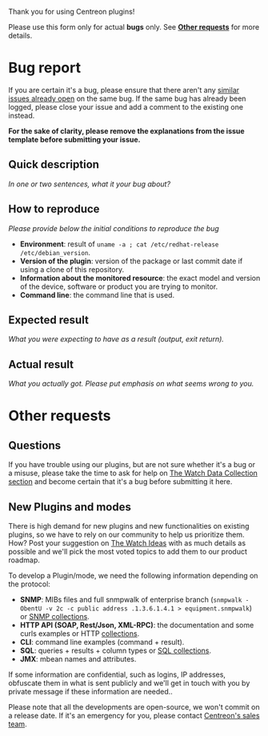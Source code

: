 Thank you for using Centreon plugins!

Please use this form only for actual **bugs** only. See **[Other requests](#other-requests)** for more details.

# Bug report

If you are certain it's a bug, please ensure that there aren't any [similar issues already open](https://github.com/centreon/centreon-plugins/issues) on the same bug. 
If the same bug has already been logged, please close your issue and add a comment to the existing one instead.

**For the sake of clarity, please remove the explanations from the issue template before submitting your issue.**

## Quick description

*In one or two sentences, what it your bug about?*

## How to reproduce

*Please provide below the initial conditions to reproduce the bug*

- **Environment**: result of `uname -a ; cat /etc/redhat-release /etc/debian_version`.
- **Version of the plugin**: version of the package or last commit date if using a clone of this repository.
- **Information about the monitored resource**: the exact model and version of the device, software or product you are trying to monitor.
- **Command line**: the command line that is used.

## Expected result

*What you were expecting to have as a result (output, exit return).*

## Actual result

*What you actually got. Please put emphasis on what seems wrong to you.*

# Other requests

## Questions

If you have trouble using our plugins, but are not sure whether it's a bug or a misuse, please take the time to ask for help on [The Watch Data Collection section](https://thewatch.centreon.com/data-collection-6) and become certain that it's a bug before submitting it here.

## New Plugins and modes

There is high demand for new plugins and new functionalities on existing plugins, so we have to rely on our community to help us prioritize them.
How? Post your suggestion on [The Watch Ideas](https://thewatch.centreon.com/ideas) with as much details as possible and we'll pick the most voted topics to add them to our product roadmap.

To develop a Plugin/mode, we need the following information depending on the protocol:
* **SNMP**: MIBs files and full snmpwalk of enterprise branch (`snmpwalk -ObentU -v 2c -c public address .1.3.6.1.4.1 > equipment.snmpwalk`) or [SNMP collections](https://thewatch.centreon.com/product-how-to-21/snmp-collection-tutorial-132).
* **HTTP API (SOAP, Rest/Json, XML-RPC)**: the documentation and some curls examples or HTTP [collections](https://thewatch.centreon.com/data-collection-6/centreon-plugins-discover-collection-modes-131).
* **CLI**: command line examples (command + result).
* **SQL**: queries + results + column types or [SQL collections](https://thewatch.centreon.com/product-how-to-21/sql-collection-tutorial-134).
* **JMX**: mbean names and attributes.

If some information are confidential, such as logins, IP addresses, obfuscate them in what is sent publicly and we'll get in touch with you by private message if these information are needed..

Please note that all the developments are open-source, we won't commit on a release date. If it's an emergency for you, please contact [Centreon's sales team](https://www.centreon.com/contact/).

